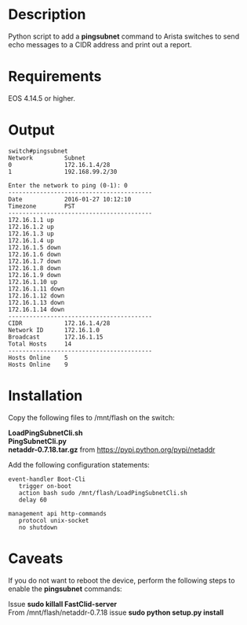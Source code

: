 # Description

Python script to add a **pingsubnet** command to Arista switches to send echo messages to a CIDR address and print out a report.

# Requirements

EOS 4.14.5 or higher.

# Output

```text
switch#pingsubnet
Network         Subnet
0               172.16.1.4/28
1               192.168.99.2/30

Enter the network to ping (0-1): 0
-----------------------------------------
Date            2016-01-27 10:12:10
Timezone        PST
-----------------------------------------
172.16.1.1 up
172.16.1.2 up
172.16.1.3 up
172.16.1.4 up
172.16.1.5 down
172.16.1.6 down
172.16.1.7 down
172.16.1.8 down
172.16.1.9 down
172.16.1.10 up
172.16.1.11 down
172.16.1.12 down
172.16.1.13 down
172.16.1.14 down
-----------------------------------------
CIDR            172.16.1.4/28
Network ID      172.16.1.0
Broadcast       172.16.1.15
Total Hosts     14
-----------------------------------------
Hosts Online    5
Hosts Online    9
```

# Installation

Copy the following files to /mnt/flash on the switch:
 
**LoadPingSubnetCli.sh**  
**PingSubnetCli.py**  
**netaddr-0.7.18.tar.gz** from https://pypi.python.org/pypi/netaddr  


Add the following configuration statements:

```text
event-handler Boot-Cli
   trigger on-boot
   action bash sudo /mnt/flash/LoadPingSubnetCli.sh
   delay 60

management api http-commands
   protocol unix-socket
   no shutdown
```

# Caveats

If you do not want to reboot the device, perform the following steps to enable the **pingsubnet** commands:  

Issue **sudo killall FastClid-server**  
From /mnt/flash/netaddr-0.7.18 issue **sudo python setup.py install**  